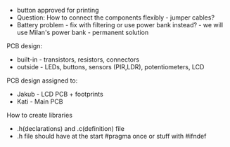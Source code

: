 - button approved for printing
- Question: How to connect the components flexibly - jumper cables?
- Battery problem - fix with filtering or use power bank instead? - we will use Milan's power bank - permanent solution
  
PCB design:
- built-in - transistors, resistors, connectors  
- outside - LEDs, buttons, sensors (PIR,LDR), potentiometers, LCD  
 
PCB design assigned to:  
- Jakub - LCD PCB + footprints
- Kati  - Main PCB  
  
How to create libraries 
- .h(declarations) and .c(definition) file
- .h file should have at the start #pragma once or stuff with #ifndef
